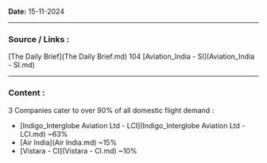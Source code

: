 
**Date:** 15-11-2024

---
### Source / Links : 
[The Daily Brief](The Daily Brief.md) 104
[Aviation_India - SI](Aviation_India - SI.md)

---
### Content : 

3 Companies cater to over 90% of all domestic flight demand : 
* [Indigo_Interglobe Aviation Ltd - LCI](Indigo_Interglobe Aviation Ltd - LCI.md) ~63%
* [Air India](Air India.md) ~15%
* [Vistara - CI](Vistara - CI.md) ~10%
